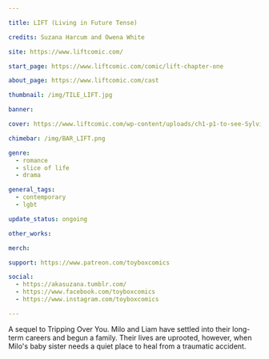 ```yaml
---

title: LIFT (Living in Future Tense)

credits: Suzana Harcum and Owena White

site: https://www.liftcomic.com/

start_page: https://www.liftcomic.com/comic/lift-chapter-one

about_page: https://www.liftcomic.com/cast

thumbnail: /img/TILE_LIFT.jpg

banner:

cover: https://www.liftcomic.com/wp-content/uploads/ch1-p1-to-see-Sylvia-Sinclair.png

chimebar: /img/BAR_LIFT.png

genre: 
  - romance
  - slice of life
  - drama

general_tags: 
  - contemporary 
  - lgbt

update_status: ongoing

other_works:

merch: 

support: https://www.patreon.com/toyboxcomics

social: 
  - https://akasuzana.tumblr.com/
  - https://www.facebook.com/toyboxcomics
  - https://www.instagram.com/toyboxcomics

---
```


A sequel to Tripping Over You. Milo and Liam have settled into their long-term careers and begun a family. Their lives are uprooted, however, when Milo's baby sister needs a quiet place to heal from a traumatic accident.